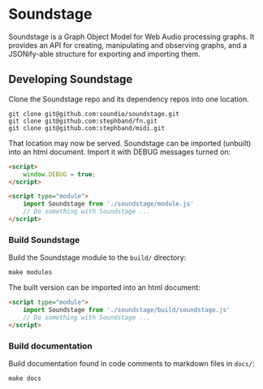 # Soundstage

Soundstage is a Graph Object Model for Web Audio processing graphs. It provides an API
for creating, manipulating and observing graphs, and a JSONify-able structure for
exporting and importing them.

## Developing Soundstage

Clone the Soundstage repo and its dependency repos into one location.

```cli
git clone git@github.com:soundio/soundstage.git
git clone git@github.com:stephband/fn.git
git clone git@github.com:stephband/midi.git
```

That location may now be served. Soundstage can be imported (unbuilt) into an
html document. Import it with DEBUG messages turned on:

```html
<script>
    window.DEBUG = true;
</script>

<script type="module">
    import Soundstage from './soundstage/module.js'
    // Do something with Soundstage ...
</script>
```

### Build Soundstage

Build the Soundstage module to the `build/` directory:

```cli
make modules
```

The built version can be imported into an html document:

```html
<script type="module">
    import Soundstage from './soundstage/build/soundstage.js'
    // Do something with Soundstage ...
</script>
```

### Build documentation

Build documentation found in code comments to markdown files in `docs/`:

```cli
make docs
```
